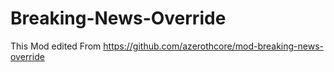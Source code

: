 # Breaking-News-Override
This Mod edited From https://github.com/azerothcore/mod-breaking-news-override
